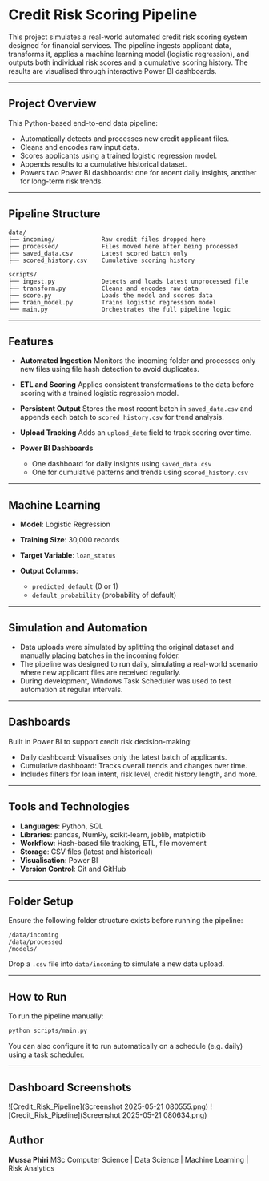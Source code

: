 
# Credit Risk Scoring Pipeline

This project simulates a real-world automated credit risk scoring system designed for financial services. The pipeline ingests applicant data, transforms it, applies a machine learning model (logistic regression), and outputs both individual risk scores and a cumulative scoring history. The results are visualised through interactive Power BI dashboards.

---

## Project Overview

This Python-based end-to-end data pipeline:

* Automatically detects and processes new credit applicant files.
* Cleans and encodes raw input data.
* Scores applicants using a trained logistic regression model.
* Appends results to a cumulative historical dataset.
* Powers two Power BI dashboards: one for recent daily insights, another for long-term risk trends.

---

## Pipeline Structure

```
data/
├── incoming/             Raw credit files dropped here
├── processed/            Files moved here after being processed
├── saved_data.csv        Latest scored batch only
├── scored_history.csv    Cumulative scoring history

scripts/
├── ingest.py             Detects and loads latest unprocessed file
├── transform.py          Cleans and encodes raw data
├── score.py              Loads the model and scores data
├── train_model.py        Trains logistic regression model
└── main.py               Orchestrates the full pipeline logic
```

---

## Features

* **Automated Ingestion**
  Monitors the incoming folder and processes only new files using file hash detection to avoid duplicates.

* **ETL and Scoring**
  Applies consistent transformations to the data before scoring with a trained logistic regression model.

* **Persistent Output**
  Stores the most recent batch in `saved_data.csv` and appends each batch to `scored_history.csv` for trend analysis.

* **Upload Tracking**
  Adds an `upload_date` field to track scoring over time.

* **Power BI Dashboards**

  * One dashboard for daily insights using `saved_data.csv`
  * One for cumulative patterns and trends using `scored_history.csv`

---

## Machine Learning

* **Model**: Logistic Regression
* **Training Size**: 30,000 records
* **Target Variable**: `loan_status`
* **Output Columns**:

  * `predicted_default` (0 or 1)
  * `default_probability` (probability of default)

---

## Simulation and Automation

* Data uploads were simulated by splitting the original dataset and manually placing batches in the incoming folder.
* The pipeline was designed to run daily, simulating a real-world scenario where new applicant files are received regularly.
* During development, Windows Task Scheduler was used to test automation at regular intervals.

---

## Dashboards

Built in Power BI to support credit risk decision-making:

* Daily dashboard: Visualises only the latest batch of applicants.
* Cumulative dashboard: Tracks overall trends and changes over time.
* Includes filters for loan intent, risk level, credit history length, and more.

---

## Tools and Technologies

* **Languages**: Python, SQL
* **Libraries**: pandas, NumPy, scikit-learn, joblib, matplotlib
* **Workflow**: Hash-based file tracking, ETL, file movement
* **Storage**: CSV files (latest and historical)
* **Visualisation**: Power BI
* **Version Control**: Git and GitHub

---

## Folder Setup

Ensure the following folder structure exists before running the pipeline:

```
/data/incoming
/data/processed
/models/
```

Drop a `.csv` file into `data/incoming` to simulate a new data upload.

---

## How to Run

To run the pipeline manually:

```bash
python scripts/main.py
```

You can also configure it to run automatically on a schedule (e.g. daily) using a task scheduler.

---
## Dashboard Screenshots

![Credit_Risk_Pipeline](Screenshot 2025-05-21 080555.png)
![Credit_Risk_Pipeline](Screenshot 2025-05-21 080634.png)

## Author

**Mussa Phiri**
MSc Computer Science | Data Science | Machine Learning | Risk Analytics
